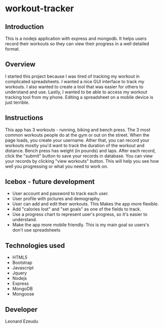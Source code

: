 # workout-tracker

## Introduction

This is a nodejs application with express and mongodb. It helps users record their workouts so they can view their progress in a well detailed format.

## Overview

I started this project because I was tired of tracking my workout in complicated spreadsheets. I wanted a nice GUI interface to track my workouts. I also wanted to create a tool that was easier for others to understand and use. Lastly, I wanted to be able to access my workout tracking tool from my phone. Editing a spreadsheet on a mobile device is just terrible.

## Instructions

This app has 3 workouts - running, biking and bench press. The 3 most common workouts people do at the gym or out on the street. When the page loads, you create your username. Ather that, you can record your workouts mostly you'd want to track the duration of the workout and distance. Bench press has weight (in pounds) and laps. After each record, click the "submit" button to save your records in database. You can view your records by clicking "view workouts" button. This will help you see how well you progressing or what you need to work on.

## Icebox - future development

* User account and password to track each user.
* User profile with pictures and demography.
* User can add and edit their workouts. This Makes the app more flexible.
* Add "calories lost" and "set goals" as one of the fields to track.
* Use a progress chart to represent user's progress, so it's easier to understand.
* Make the app more mobile friendly. This is my main goal so users's don't use spreadsheets

## Technologies used

* HTML5
* Bootstrap
* Javascript
* Jquery
* Nodejs
* Express
* MongoDB
* Mongoose

## Developer

Leonard Ezeudu
